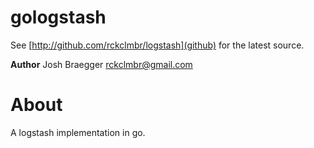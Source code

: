 gologstash
============
See [http://github.com/rckclmbr/logstash](github) for the latest source.

__Author__ Josh Braegger <rckclmbr@gmail.com>

About
=====

A logstash implementation in go.
